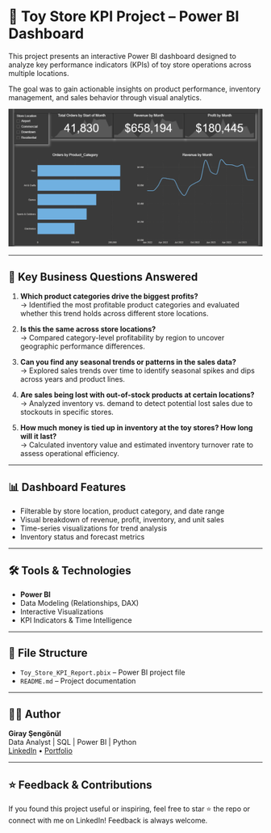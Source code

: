 # 🧸 Toy Store KPI Project – Power BI Dashboard

This project presents an interactive Power BI dashboard designed to analyze key performance indicators (KPIs) of toy store operations across multiple locations.

The goal was to gain actionable insights on product performance, inventory management, and sales behavior through visual analytics.

![Toy Store KPI Dashboard](./images/Page1.png) 

---

## 🎯 Key Business Questions Answered

1. **Which product categories drive the biggest profits?**  
   → Identified the most profitable product categories and evaluated whether this trend holds across different store locations.

2. **Is this the same across store locations?**  
   → Compared category-level profitability by region to uncover geographic performance differences.

3. **Can you find any seasonal trends or patterns in the sales data?**  
   → Explored sales trends over time to identify seasonal spikes and dips across years and product lines.

4. **Are sales being lost with out-of-stock products at certain locations?**  
   → Analyzed inventory vs. demand to detect potential lost sales due to stockouts in specific stores.

5. **How much money is tied up in inventory at the toy stores? How long will it last?**  
   → Calculated inventory value and estimated inventory turnover rate to assess operational efficiency.

---

## 📊 Dashboard Features

- Filterable by store location, product category, and date range
- Visual breakdown of revenue, profit, inventory, and unit sales
- Time-series visualizations for trend analysis
- Inventory status and forecast metrics

---

## 🛠️ Tools & Technologies

- **Power BI**
- Data Modeling (Relationships, DAX)
- Interactive Visualizations
- KPI Indicators & Time Intelligence

---

## 📎 File Structure

- `Toy_Store_KPI_Report.pbix` – Power BI project file
- `README.md` – Project documentation

---

## 🙋‍♂️ Author

**Giray Şengönül**  
Data Analyst | SQL | Power BI | Python  
[LinkedIn](https://www.linkedin.com/in/giray-sengonul-168420318/) • [Portfolio](https://giraysengonul.cv/)

---

## ⭐ Feedback & Contributions

If you found this project useful or inspiring, feel free to star ⭐ the repo or connect with me on LinkedIn! Feedback is always welcome.
